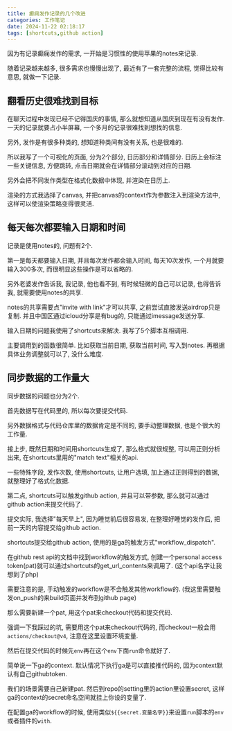 ```yaml
---
title: 癫痫发作记录的几个改进
categories: 工作笔记
date: 2024-11-22 02:18:17
tags: [shortcuts,github action]
---
```

因为有记录癫痫发作的需求, 一开始是习惯性的使用苹果的notes来记录.

随着记录越来越多, 很多需求也慢慢出现了, 最近有了一套完整的流程, 觉得比较有意思, 就做一下记录.

<!--more-->

## 翻看历史很难找到目标

在聊天过程中发现已经不记得国庆的事情, 那么就想知道从国庆到现在有没有发作. 一天的记录就要占小半屏幕, 一个多月的记录很难找到想找的信息.

另外, 发作是有很多种类的, 想知道种类间有没有关系, 也是很难的.

所以我写了一个可视化的页面, 分为2个部分, 日历部分和详情部分. 日历上会标注一些关键信息, 方便跳转, 点击日期就会在详情部分滚动到对应的日期.

另外会把不同发作类型在格式化数据中体现, 并渲染在日历上.

渲染的方式我选择了canvas, 并把canvas的context作为参数注入到渲染方法中, 这样可以使渲染策略变得很灵活.

## 每天每次都要输入日期和时间

记录是使用notes的, 问题有2个.

第一是每天都要输入日期, 并且每次发作都会输入时间, 每天10次发作, 一个月就要输入300多次, 而很明显这些操作是可以省略的.

另外老婆发作告诉我, 我记录, 他也看不到, 有时候轻微的自己可以记录, 也得告诉我, 就需要使用notes的共享.

notes的共享需要点"invite with link"才可以共享, 之前尝试直接发送airdrop只是复制. 并且中国区通过icloud分享是有bug的, 只能通过imessage发送分享.

输入日期的问题我使用了shortcuts来解决. 我写了5个脚本互相调用.

主要调用到的函数很简单. 比如获取当前日期, 获取当前时间, 写入到notes. 再根据具体业务调整就可以了, 没什么难度.

## 同步数据的工作量大

同步数据的问题也分为2个.

首先数据写在代码里的, 所以每次要提交代码.

另外数据格式与代码仓库里的数据肯定是不同的, 要手动整理数据, 也是个很大的工作量.

接上步, 既然日期和时间用shortcuts生成了, 那么格式就很规整, 可以用正则分析出来, 在shortcuts里用的"match text"相关的api.

一些特殊字段, 发作次数, 使用shortcuts, 让用户选填, 加上通过正则得到的数据, 就整理好了格式化数据.

第二点, shortcuts可以触发github action, 并且可以带参数, 那么就可以通过github action来提交代码了.

提交实际, 我选择"每天早上", 因为睡觉前后很容易发, 在整理好睡觉的发作后, 把前一天的内容提交给github action.

shortcuts提交给github action, 使用的是ga的触发方式"workflow_dispatch".

在github rest api的文档中找到workflow的触发方式, 创建一个personal access token(pat)就可以通过shortcuts的get_url_contents来调用了. (这个api名字让我想到了php)

需要注意的是, 手动触发的workflow是不会触发其他workflow的. (我这里需要触发on_push的来build页面并发布到github page)

那么需要新建一个pat, 用这个pat来checkout代码和提交代码.

强调一下我踩过的坑, 需要用这个pat来checkout代码的, 而checkout一般会用`actions/checkout@v4`, 注意在这里设置环境变量.

然后在提交代码的时候先`env`再在这个`env`下面`run`命令就好了.

简单说一下ga的context. 默认情况下执行ga是可以直接推代码的, 因为context默认有自己githubtoken.

我们的场景需要自己新建pat. 然后到repo的setting里的action里设置secret, 这样ga的context的secret命名空间就挂上你设的变量了.

在配置ga的workflow的时候, 使用类似`${{secret.变量名字}}`来设置`run`脚本的`env`或者插件的`with`.
